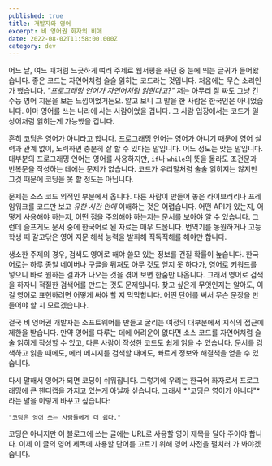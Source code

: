 ```yaml
---
published: true
title: 개발자와 영어
excerpt: 비 영어권 화자의 비애
date: 2022-08-02T11:58:00.000Z
category: dev
---
```

어느 날, 여느 때처럼 느긋하게 여러 주제로 웹서핑을 하던 중 눈에 띄는 글귀가 들어왔습니다. 좋은 코드는 자연어처럼 술술 읽히는 코드라는 것입니다. 처음에는 무슨 소리인가 했습니다. *"프로그래밍 언어가 자연어처럼 읽힌다고?"* 저는 아무리 잘 짜도 그냥 긴 수능 영어 지문을 보는 느낌이었거든요. 알고 보니 그 말을 한 사람은 한국인은 아니었습니다. 아마 영어를 쓰는 나라에 사는 사람이었을 겁니다. 그 사람 입장에서는 코드가 일상어처럼 읽히는게 가능했을 겁니다.

흔히 코딩은 영어가 아니라고 합니다. 프로그래밍 언어는 영어가 아니기 때문에 영어 실력과 관계 없이, 노력하면 충분히 잘 할 수 있다는 말입니다. 어느 정도는 맞는 말입니다. 대부분의 프로그래밍 언어는 영어를 사용하지만, `if`나 `while`의 뜻을 몰라도 조건문과 반복문을 작성하는 데에는 문제가 없습니다. 코드가 우리말처럼 술술 읽히지는 않지만 그것 때문에 코딩을 못 할 정도는 아닙니다.

문제는 소스 코드 외적인 부분에서 옵니다. 다른 사람이 만들어 놓은 라이브러리나 프레임워크를 코드만 보고 *유한 시간 안에* 이해하는 것은 어렵습니다. 어떤 API가 있는지, 어떻게 사용해야 하는지, 어떤 점을 주의해야 하는지는 문서를 보아야 알 수 있습니다. 그런데 슬프게도 문서 중에 한국어로 된 자료는 매우 드뭅니다. 번역기를 동원하거나 고등학생 때 갈고닦은 영어 지문 해석 능력을 발휘해 직독직해를 해야만 합니다.

생소한 주제의 경우, 검색도 영어로 해야 쓸모 있는 정보를 건질 확률이 높습니다. 한국어로는 하루 종일 네이버나 구글을 뒤져도 아무 것도 얻지 못 하다가, 영어로 키워드를 넣으니 바로 원하는 결과가 나오는 것을 겪어 보면 한숨만 나옵니다. 그래서 영어로 검색을 하자니 적절한 검색어를 만드는 것도 문제입니다. 찾고 싶은게 무엇인지는 알아도, 이걸 영어로 표현하려면 어떻게 써야 할 지 막막합니다. 어떤 단어를 써서 무슨 문장을 만들어야 할 지 모르겠습니다.

결국 비 영어권 개발자는 소프트웨어를 만들고 굴리는 여정의 대부분에서 지식의 접근에 제한을 받습니다. 만약 영어를 다루는 데에 어려운이 없다면 소스 코드를 자연어처럼 술술 읽히게 작성할 수 있고, 다른 사람이 작성한 코드도 쉽게 읽을 수 있습니다. 문서를 검색하고 읽을 때에도, 에러 메시지를 검색할 때에도, 빠르게 정보와 해결책을 얻을 수 있습니다.

다시 말해서 영어가 되면 코딩이 쉬워집니다. 그렇기에 우리는 한국어 화자로서 프로그래밍에 큰 핸디캡을 가지고 있는게 아닐까 싶습니다. 그래서 *"코딩은 영어가 아니다"*라는 말을 이렇게 바꾸고 싶습니다:
```
"코딩은 영어 쓰는 사람들에게 더 쉽다."
```
코딩은 아니지만 이 블로그에 쓰는 글에는 URL로 사용할 영어 제목을 달아 주어야 합니다. 이제 이 글의 영어 제목에 사용할 단어를 고르기 위해 영어 사전을 펼치러 가 봐야겠습니다.
